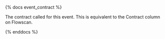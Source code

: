 {% docs event_contract %}

The contract called for this event. This is equivalent to the Contract column on Flowscan.

{% enddocs %}
